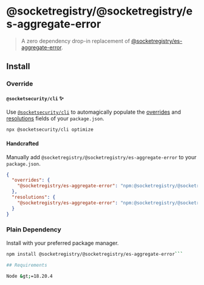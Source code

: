 # @socketregistry/@socketregistry/es-aggregate-error

> A zero dependency drop-in replacement of
> [@socketregistry/es-aggregate-error](https://www.npmjs.com/package/@socketregistry/es-aggregate-error).

## Install

### Override

#### `@socketsecurity/cli` :sparkles:

Use [`@socketsecurity/cli`](https://www.npmjs.com/package/@socketsecurity/cli)
to automagically populate the
[overrides](https://docs.npmjs.com/cli/v9/configuring-npm/package-json#overrides)
and [resolutions](https://yarnpkg.com/configuration/manifest#resolutions) fields
of your `package.json`.

```sh
npx @socketsecurity/cli optimize
```

#### Handcrafted

Manually add `@socketregistry/@socketregistry/es-aggregate-error` to your
`package.json`.

```json
{
  "overrides": {
    "@socketregistry/es-aggregate-error": "npm:@socketregistry/@socketregistry/es-aggregate-error@^1"
  },
  "resolutions": {
    "@socketregistry/es-aggregate-error": "npm:@socketregistry/@socketregistry/es-aggregate-error@^1"
  }
}
```

### Plain Dependency

Install with your preferred package manager.

````sh
npm install @socketregistry/@socketregistry/es-aggregate-error```

## Requirements

Node &gt;=18.20.4
````
